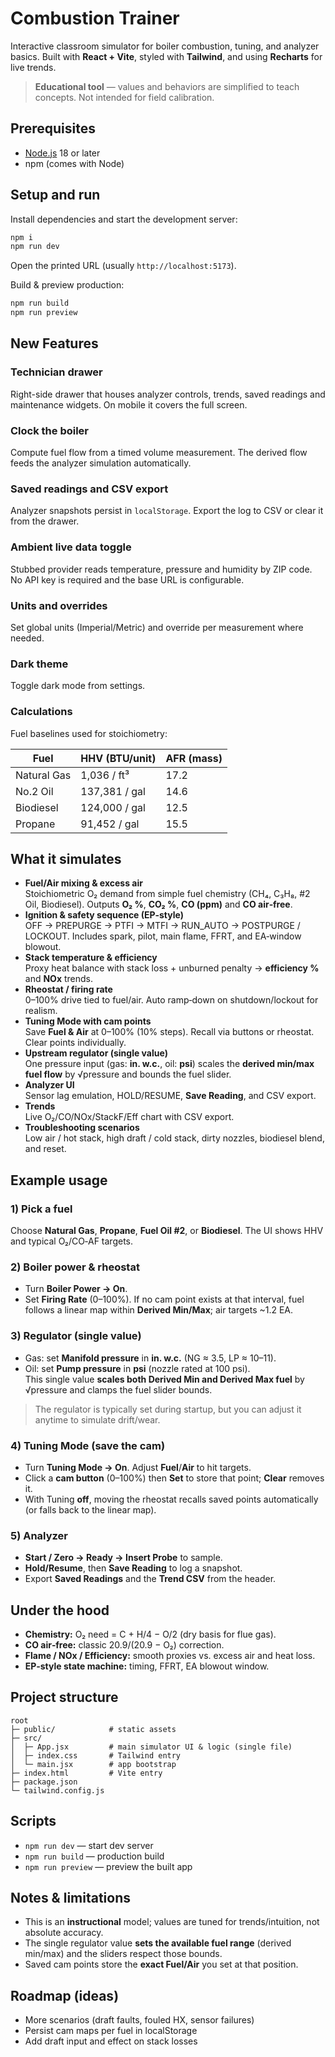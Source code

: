 # Combustion Trainer

Interactive classroom simulator for boiler combustion, tuning, and analyzer basics. Built with **React + Vite**, styled with **Tailwind**, and using **Recharts** for live trends.

> **Educational tool** — values and behaviors are simplified to teach concepts. Not intended for field calibration.

## Prerequisites

- [Node.js](https://nodejs.org/) 18 or later
- npm (comes with Node)

## Setup and run

Install dependencies and start the development server:

```bash
npm i
npm run dev
```

Open the printed URL (usually `http://localhost:5173`).

Build & preview production:
```bash
npm run build
npm run preview
```

## New Features

### Technician drawer
Right-side drawer that houses analyzer controls, trends, saved readings and maintenance widgets. On mobile it covers the full screen.

### Clock the boiler
Compute fuel flow from a timed volume measurement. The derived flow feeds the analyzer simulation automatically.

### Saved readings and CSV export
Analyzer snapshots persist in `localStorage`. Export the log to CSV or clear it from the drawer.

### Ambient live data toggle
Stubbed provider reads temperature, pressure and humidity by ZIP code. No API key is required and the base URL is configurable.

### Units and overrides
Set global units (Imperial/Metric) and override per measurement where needed.

### Dark theme
Toggle dark mode from settings.

### Calculations
Fuel baselines used for stoichiometry:

| Fuel          | HHV (BTU/unit) | AFR (mass) |
| ------------- | ------------- | ---------- |
| Natural Gas   | 1,036 / ft³   | 17.2       |
| No.2 Oil      | 137,381 / gal | 14.6       |
| Biodiesel     | 124,000 / gal | 12.5       |
| Propane       | 91,452 / gal  | 15.5       |

## What it simulates

- **Fuel/Air mixing & excess air**  
  Stoichiometric O₂ demand from simple fuel chemistry (CH₄, C₃H₈, #2 Oil, Biodiesel). Outputs **O₂ %**, **CO₂ %**, **CO (ppm)** and **CO air‑free**.
- **Ignition & safety sequence (EP‑style)**  
  OFF → PREPURGE → PTFI → MTFI → RUN_AUTO → POSTPURGE / LOCKOUT. Includes spark, pilot, main flame, FFRT, and EA‑window blowout.
- **Stack temperature & efficiency**  
  Proxy heat balance with stack loss + unburned penalty → **efficiency %** and **NOx** trends.
- **Rheostat / firing rate**  
  0–100% drive tied to fuel/air. Auto ramp‑down on shutdown/lockout for realism.
- **Tuning Mode with cam points**  
  Save **Fuel & Air** at 0–100% (10% steps). Recall via buttons or rheostat. Clear points individually.
- **Upstream regulator (single value)**  
  One pressure input (gas: **in. w.c.**, oil: **psi**) scales the **derived min/max fuel flow** by √pressure and bounds the fuel slider.
- **Analyzer UI**  
  Sensor lag emulation, HOLD/RESUME, **Save Reading**, and CSV export.
- **Trends**  
  Live O₂/CO/NOx/StackF/Eff chart with CSV export.
- **Troubleshooting scenarios**  
  Low air / hot stack, high draft / cold stack, dirty nozzles, biodiesel blend, and reset.

## Example usage

### 1) Pick a fuel
Choose **Natural Gas**, **Propane**, **Fuel Oil #2**, or **Biodiesel**. The UI shows HHV and typical O₂/CO‑AF targets.

### 2) Boiler power & rheostat
- Turn **Boiler Power → On**.
- Set **Firing Rate** (0–100%). If no cam point exists at that interval, fuel follows a linear map within **Derived Min/Max**; air targets ~1.2 EA.

### 3) Regulator (single value)
- Gas: set **Manifold pressure** in **in. w.c.** (NG ≈ 3.5, LP ≈ 10–11).
- Oil: set **Pump pressure** in **psi** (nozzle rated at 100 psi).  
This single value **scales both Derived Min and Derived Max fuel** by √pressure and clamps the fuel slider bounds.

> The regulator is typically set during startup, but you can adjust it anytime to simulate drift/wear.

### 4) Tuning Mode (save the cam)
- Turn **Tuning Mode → On**. Adjust **Fuel**/**Air** to hit targets.  
- Click a **cam button** (0–100%) then **Set** to store that point; **Clear** removes it.  
- With Tuning **off**, moving the rheostat recalls saved points automatically (or falls back to the linear map).

### 5) Analyzer
- **Start / Zero → Ready → Insert Probe** to sample.
- **Hold/Resume**, then **Save Reading** to log a snapshot.
- Export **Saved Readings** and the **Trend CSV** from the header.

## Under the hood

- **Chemistry:** O₂ need = C + H/4 − O/2 (dry basis for flue gas).  
- **CO air‑free:** classic 20.9/(20.9 − O₂) correction.  
- **Flame / NOx / Efficiency:** smooth proxies vs. excess air and heat loss.  
- **EP‑style state machine:** timing, FFRT, EA blowout window.

## Project structure

```
root
├─ public/            # static assets
├─ src/
│  ├─ App.jsx         # main simulator UI & logic (single file)
│  ├─ index.css       # Tailwind entry
│  └─ main.jsx        # app bootstrap
├─ index.html         # Vite entry
├─ package.json
└─ tailwind.config.js
```

## Scripts

- `npm run dev` — start dev server  
- `npm run build` — production build  
- `npm run preview` — preview the built app

## Notes & limitations

- This is an **instructional** model; values are tuned for trends/intuition, not absolute accuracy.
- The single regulator value **sets the available fuel range** (derived min/max) and the sliders respect those bounds.
- Saved cam points store the **exact Fuel/Air** you set at that position.

## Roadmap (ideas)

- More scenarios (draft faults, fouled HX, sensor failures)
- Persist cam maps per fuel in localStorage
- Add draft input and effect on stack losses

